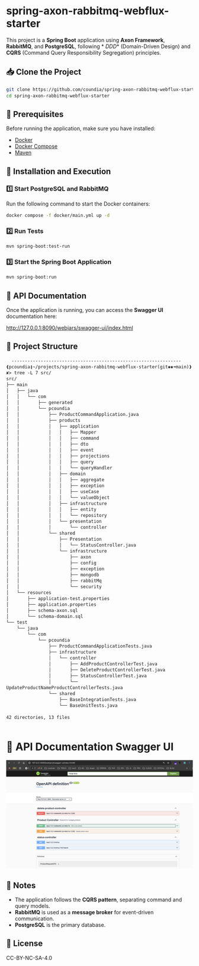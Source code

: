 # spring-axon-rabbitmq-webflux-starter

This project is a **Spring Boot** application using **Axon Framework**, **RabbitMQ**, and **PostgreSQL**, following *
*DDD** (Domain-Driven Design) and **CQRS** (Command Query Responsibility Segregation) principles.

## 📥 Clone the Project

```sh
git clone https://github.com/coundia/spring-axon-rabbitmq-webflux-starter
cd spring-axon-rabbitmq-webflux-starter
```

## 📌 Prerequisites

Before running the application, make sure you have installed:

- [Docker](https://www.docker.com/)
- [Docker Compose](https://docs.docker.com/compose/)
- [Maven](https://maven.apache.org/)

## 🚀 Installation and Execution

### 1️⃣ Start PostgreSQL and RabbitMQ

Run the following command to start the Docker containers:

```sh
docker compose -f docker/main.yml up -d
```

### 2️⃣ Run Tests

```sh
mvn spring-boot:test-run
```

### 3️⃣ Start the Spring Boot Application

```sh
mvn spring-boot:run
```

## 📡 API Documentation

Once the application is running, you can access the **Swagger UI** documentation here:

http://127.0.0.1:8090/webjars/swagger-ui/index.html

## 📁 Project Structure

```
  ----------------------------------------------------------------
❰pcoundia❙~/projects/spring-axon-rabbitmq-webflux-starter(git✱✱➜main)❱✘≻ tree -L 7 src/
src/
├── main
│   ├── java
│   │   └── com
│   │       ├── generated
│   │       └── pcoundia
│   │           ├── ProductCommandApplication.java
│   │           ├── products
│   │           │   ├── application
│   │           │   │   ├── Mapper
│   │           │   │   ├── command
│   │           │   │   ├── dto
│   │           │   │   ├── event
│   │           │   │   ├── projections
│   │           │   │   ├── query
│   │           │   │   └── queryHandler
│   │           │   ├── domain
│   │           │   │   ├── aggregate
│   │           │   │   ├── exception
│   │           │   │   ├── useCase
│   │           │   │   └── valueObject
│   │           │   ├── infrastructure
│   │           │   │   ├── entity
│   │           │   │   └── repository
│   │           │   └── presentation
│   │           │       └── controller
│   │           └── shared
│   │               ├── Presentation
│   │               │   └── StatusController.java
│   │               └── infrastructure
│   │                   ├── axon
│   │                   ├── config
│   │                   ├── exception
│   │                   ├── mongodb
│   │                   ├── rabbitMq
│   │                   └── security
│   └── resources
│       ├── application-test.properties
│       ├── application.properties
│       ├── schema-axon.sql
│       └── schema-domain.sql
└── test
    └── java
        └── com
            └── pcoundia
                ├── ProductCommandApplicationTests.java
                ├── infrastructure
                │   └── controller
                │       ├── AddProductControllerTest.java
                │       ├── DeleteProductControllerTest.java
                │       ├── StatusControllerTest.java
                │       └── UpdateProductNameProductControllerTests.java
                └── shared
                    ├── BaseIntegrationTests.java
                    └── BaseUnitTests.java

42 directories, 13 files
       
```
# 🚀 API  Documentation Swagger UI

![api.png](docs/api.png)
## 🔹 Notes

- The application follows the **CQRS pattern**, separating command and query models.
- **RabbitMQ** is used as a **message broker** for event-driven communication.
- **PostgreSQL** is the primary database.

## 📜 License

CC-BY-NC-SA-4.0
